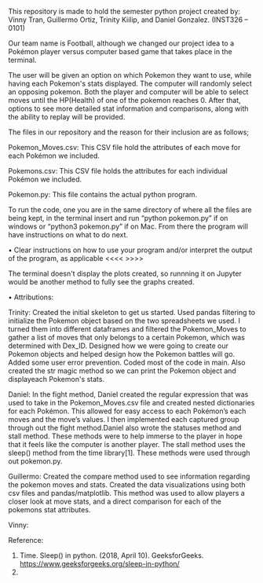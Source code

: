 This repository is made to hold the semester python project created by: Vinny Tran, Guillermo Ortiz, 
Trinity Kiilip, and Daniel Gonzalez. (INST326 – 0101)

Our team name is Football, although we changed our project idea to a Pokémon player versus computer 
based game that takes place in the terminal.  

The user will be given an option on which Pokemon they want to use, while having each Pokemon's stats 
displayed. The computer will randomly select an opposing pokemon. Both the player and computer will 
be able to select moves until the HP(Health) of one of the pokemon reaches 0. After that, options to 
see more detailed stat information and comparisons, along with the ability to replay will be provided.

The files in our repository and the reason for their inclusion are as follows;

Pokemon_Moves.csv:  This CSV file hold the attributes of each move for each Pokémon we included.

Pokemons.csv:       This CSV file holds the attributes for each individual Pokémon we included.

Pokemon.py:         This file contains the actual python program.


To run the code, one you are in the same directory of where all the files are being kept, in the 
terminal insert and run “python pokemon.py” if on windows or “python3 pokemon.py” if on Mac. From 
there the program will have instructions on what to do next.

• Clear instructions on how to use your program and/or interpret the output of the program, as applicable
<<<< >>>>


The terminal doesn't display the plots created, so runnning it on Jupyter would be another method to 
fully see the graphs created.

• Attributions: 

Trinity: Created the initial skeleton to get us started. Used pandas filtering to initialize the Pokemon object based on the two spreadsheets we used. I turned them into different dataframes and filtered the Pokemon_Moves to gather a list of moves that only belongs to a certain Pokemon, which was determined with Dex_ID. Designed how we were going to create our Pokemon objects and helped design how the Pokemon battles will go. Added some
user error prevention. Coded most of the code in main. Also created the str magic method so we can print the Pokemon object and displayeach Pokemon's stats. 

Daniel: In the fight method, Daniel created the regular expression that was used to take in the Pokemon_Moves.csv file and created nested dictionaries for each Pokémon. This allowed for easy access to each Pokémon’s each 
moves and the move’s values. I then implemented each captured group through out the fight method.Daniel also wrote the statuses method and stall method. These methods were to help immerse to the player in hope that it feels like the computer is another player. The stall method uses the sleep() method from the time library[1]. These methods were used through out pokemon.py. 

Guillermo: Created the compare method used to see information regarding the pokemon moves and stats. Created 
the data visualizations using both csv files and pandas/matplotlib. This method was used to allow players a 
closer look at move stats, and a direct comparison for each of the pokemons stat attributes. 

Vinny:


Reference:
1.	Time. Sleep() in python. (2018, April 10). GeeksforGeeks. https://www.geeksforgeeks.org/sleep-in-python/ 
2.	


